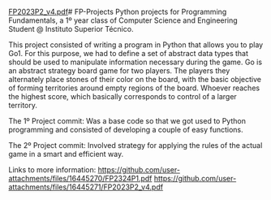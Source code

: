 [FP2023P2_v4.pdf](https://github.com/user-attachments/files/16445269/FP2023P2_v4.pdf)# FP-Projects
Python projects for Programming Fundamentals, a 1º year class of Computer Science and Engineering Student @ Instituto Superior Técnico.

This project consisted of writing a program in Python that allows you to play Go1. For this purpose, we had to define a set of abstract data types that should be used to manipulate information necessary during the game. 
Go is an abstract strategy board game for two players. The players they alternately place stones of their color on the board, with the basic objective of forming territories around empty regions of the board. Whoever reaches the highest score, which basically corresponds to control of a larger territory. 

The 1º Project commit:
Was a base code so that we got used to Python programming and consisted of developing a couple of easy functions.

The 2º Project commit:
Involved strategy for applying the rules of the actual game in a smart and efficient way.

Links to more information:
https://github.com/user-attachments/files/16445270/FP2324P1.pdf
https://github.com/user-attachments/files/16445271/FP2023P2_v4.pdf
